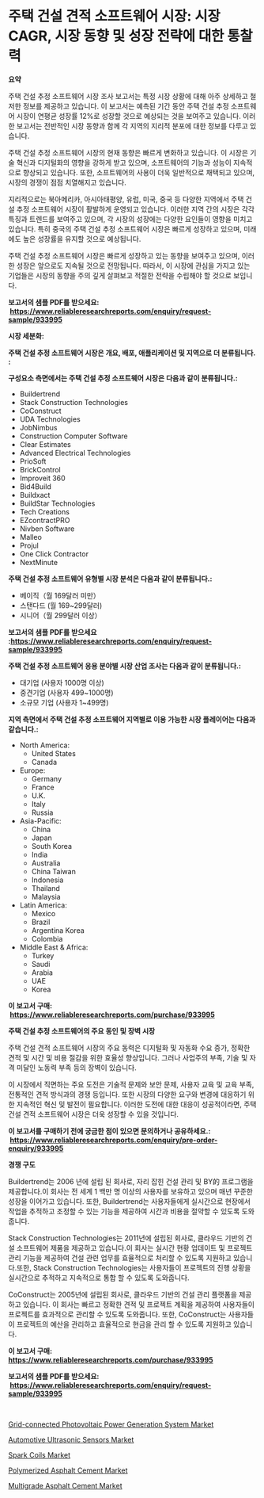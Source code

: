 <p><h1>주택 건설 견적 소프트웨어 시장: 시장 CAGR, 시장 동향 및 성장 전략에 대한 통찰력</h1></p><p><strong>요약</strong></p>
<p><p>주택 건설 추정 소프트웨어 시장 조사 보고서는 특정 시장 상황에 대해 아주 상세하고 철저한 정보를 제공하고 있습니다. 이 보고서는 예측된 기간 동안 주택 건설 추정 소프트웨어 시장이 연평균 성장률 12%로 성장할 것으로 예상되는 것을 보여주고 있습니다. 이러한 보고서는 전반적인 시장 동향과 함께 각 지역의 지리적 분포에 대한 정보를 다루고 있습니다.</p><p>주택 건설 추정 소프트웨어 시장의 현재 동향은 빠르게 변화하고 있습니다. 이 시장은 기술 혁신과 디지털화의 영향을 강하게 받고 있으며, 소프트웨어의 기능과 성능이 지속적으로 향상되고 있습니다. 또한, 소프트웨어의 사용이 더욱 일반적으로 채택되고 있으며, 시장의 경쟁이 점점 치열해지고 있습니다.</p><p>지리적으로는 북아메리카, 아시아태평양, 유럽, 미국, 중국 등 다양한 지역에서 주택 건설 추정 소프트웨어 시장이 활발하게 운영되고 있습니다. 이러한 지역 간의 시장은 각각 특징과 트렌드를 보여주고 있으며, 각 시장의 성장에는 다양한 요인들이 영향을 미치고 있습니다. 특히 중국의 주택 건설 추정 소프트웨어 시장은 빠르게 성장하고 있으며, 미래에도 높은 성장률을 유지할 것으로 예상됩니다.</p><p>주택 건설 추정 소프트웨어 시장은 빠르게 성장하고 있는 동향을 보여주고 있으며, 이러한 성장은 앞으로도 지속될 것으로 전망됩니다. 따라서, 이 시장에 관심을 가지고 있는 기업들은 시장의 동향을 주의 깊게 살펴보고 적절한 전략을 수립해야 할 것으로 보입니다.</p></p>
<p><strong>보고서의 샘플 PDF를 받으세요: &nbsp;<a href="https://www.reliableresearchreports.com/enquiry/request-sample/933995">https://www.reliableresearchreports.com/enquiry/request-sample/933995</a></strong></p>
<p><strong>시장 세분화:</strong></p>
<p><strong> 주택 건설 추정 소프트웨어 시장은 개요, 배포, 애플리케이션 및 지역으로 더 분류됩니다. :</strong></p>
<p><strong>구성요소 측면에서는 주택 건설 추정 소프트웨어 시장은 다음과 같이 분류됩니다.:</strong></p>
<p><ul><li>Buildertrend</li><li>Stack Construction Technologies</li><li>CoConstruct</li><li>UDA Technologies</li><li>JobNimbus</li><li>Construction Computer Software</li><li>Clear Estimates</li><li>Advanced Electrical Technologies</li><li>PrioSoft</li><li>BrickControl</li><li>Improveit 360</li><li>Bid4Build</li><li>Buildxact</li><li>BuildStar Technologies</li><li>Tech Creations</li><li>EZcontractPRO</li><li>Nivben Software</li><li>Malleo</li><li>Projul</li><li>One Click Contractor</li><li>NextMinute</li></ul></p>
<p><strong> 주택 건설 추정 소프트웨어 유형별 시장 분석은 다음과 같이 분류됩니다.:</strong></p>
<p><ul><li>베이직（월 169달러 미만）</li><li>스탠다드 (월 169~299달러)</li><li>시니어（월 299달러 이상）</li></ul></p>
<p><strong>보고서의 샘플 PDF를 받으세요 :<a href="https://www.reliableresearchreports.com/enquiry/request-sample/933995">https://www.reliableresearchreports.com/enquiry/request-sample/933995</a></strong></p>
<p><strong> 주택 건설 추정 소프트웨어 응용 분야별 시장 산업 조사는 다음과 같이 분류됩니다.:</strong></p>
<p><ul><li>대기업 (사용자 1000명 이상)</li><li>중견기업 (사용자 499~1000명)</li><li>소규모 기업 (사용자 1~499명)</li></ul></p>
<p><strong>지역 측면에서 주택 건설 추정 소프트웨어 지역별로 이용 가능한 시장 플레이어는 다음과 같습니다.:</strong></p>
<p><ul>
    <li>
        North America:
        <ul>
            <li>United States</li>
            <li>Canada</li>
        </ul>
    </li>
    <li>
        Europe:
        <ul>
            <li>Germany</li>
            <li>France</li>
            <li>U.K.</li>
            <li>Italy</li>
            <li>Russia</li>
        </ul>
    </li>
    <li>
        Asia-Pacific:
        <ul>
            <li>China</li>
            <li>Japan</li>
            <li>South Korea</li>
            <li>India</li>
            <li>Australia</li>
            <li>China Taiwan</li>
            <li>Indonesia</li>
            <li>Thailand</li>
            <li>Malaysia</li>
        </ul>
    </li>
    <li>
        Latin America:
        <ul>
            <li>Mexico</li>
            <li>Brazil</li>
            <li>Argentina Korea</li>
            <li>Colombia</li>
        </ul>
    </li>
    <li>
        Middle East & Africa:
        <ul>
            <li>Turkey</li>
            <li>Saudi</li>
            <li>Arabia</li>
            <li>UAE</li>
            <li>Korea</li>
        </ul>
    </li>
    </ul></p>
<p><strong>이 보고서 구매: &nbsp;<a href="https://www.reliableresearchreports.com/purchase/933995">https://www.reliableresearchreports.com/purchase/933995</a></strong></p>
<p><strong>주택 건설 추정 소프트웨어의 주요 동인 및 장벽 시장</strong></p>
<p><p>주택 건설 견적 소프트웨어 시장의 주요 동력은 디지털화 및 자동화 수요 증가, 정확한 견적 및 시간 및 비용 절감을 위한 효율성 향상입니다. 그러나 사업주의 부족, 기술 및 자격 미달인 노동력 부족 등의 장벽이 있습니다.</p><p>이 시장에서 직면하는 주요 도전은 기술적 문제와 보안 문제, 사용자 교육 및 교육 부족, 전통적인 견적 방식과의 경쟁 등입니다. 또한 시장의 다양한 요구와 변경에 대응하기 위한 지속적인 혁신 및 발전이 필요합니다. 이러한 도전에 대한 대응이 성공적이라면, 주택 건설 견적 소프트웨어 시장은 더욱 성장할 수 있을 것입니다.</p></p>
<p><strong>이 보고서를 구매하기 전에 궁금한 점이 있으면 문의하거나 공유하세요.: &nbsp;<a href="https://www.reliableresearchreports.com/enquiry/pre-order-enquiry/933995">https://www.reliableresearchreports.com/enquiry/pre-order-enquiry/933995</a></strong></p>
<p><strong>경쟁 구도</strong></p>
<p><p>Buildertrend는 2006 년에 설립 된 회사로, 자리 잡힌 건설 관리 및 BY的 프로그램을 제공합니다.이 회사는 전 세계 1 백만 명 이상의 사용자를 보유하고 있으며 매년 꾸준한 성장을 이어가고 있습니다. 또한, Buildertrend는 사용자들에게 실시간으로 현장에서 작업을 추적하고 조정할 수 있는 기능을 제공하여 시간과 비용을 절약할 수 있도록 도와줍니다.</p><p>Stack Construction Technologies는 2011년에 설립된 회사로, 클라우드 기반의 건설 소프트웨어 제품을 제공하고 있습니다.이 회사는 실시간 현황 업데이트 및 프로젝트 관리 기능을 제공하여 건설 관련 업무를 효율적으로 처리할 수 있도록 지원하고 있습니다.또한, Stack Construction Technologies는 사용자들이 프로젝트의 진행 상황을 실시간으로 추적하고 지속적으로 통합 할 수 있도록 도와줍니다.</p><p>CoConstruct는 2005년에 설립된 회사로, 클라우드 기반의 건설 관리 플랫폼을 제공하고 있습니다. 이 회사는 빠르고 정확한 견적 및 프로젝트 계획을 제공하여 사용자들이 프로젝트를 효과적으로 관리할 수 있도록 도와줍니다. 또한, CoConstruct는 사용자들이 프로젝트의 예산을 관리하고 효율적으로 현금을 관리 할 수 있도록 지원하고 있습니다.</p></p>
<p><strong>이 보고서 구매: &nbsp; <a href="https://www.reliableresearchreports.com/purchase/933995">https://www.reliableresearchreports.com/purchase/933995</a></strong></p>
<p><strong>보고서의 샘플 PDF를 받으세요: &nbsp;<a href="https://www.reliableresearchreports.com/enquiry/request-sample/933995">https://www.reliableresearchreports.com/enquiry/request-sample/933995</a></strong><strong></strong></p>
<p>&nbsp;</p>
<p><p><a href="https://github.com/mauripalmi/Market-Research-Report-List-2/blob/main/grid-connected-photovoltaic-power-generation-system-market.md">Grid-connected Photovoltaic Power Generation System Market</a></p><p><a href="https://view.publitas.com/reportprime-1/automotive-ultrasonic-sensors-market-size-growth-outlook-from-2024-to-2031-projecting-at-markets-trends-analysis-by-application-regional-outlook-and-revenue/">Automotive Ultrasonic Sensors Market</a></p><p><a href="https://view.publitas.com/reportprime-1/spark-coils-market-size-growing-and-forecasted-for-period-from-2024-2031-and-provides-complete-market-analysis-of-this-market/">Spark Coils Market</a></p><p><a href="https://automatic-knee-4c7.notion.site/Polymerized-Asphalt-Cement-Market-Provides-Detailed-Segmentation-of-this-Market-based-on-Type-Appli-3e5ecd6f31214b30b38cd3168ec2f16c">Polymerized Asphalt Cement Market</a></p><p><a href="https://woozy-pyroraptor-a1f.notion.site/Multigrade-Asphalt-Cement-Market-Analysis-and-Market-Size-Global-Industry-Overview-Market-Segmenta-b0a4a296dad74a34bab4123a75042817">Multigrade Asphalt Cement Market</a></p></p>
